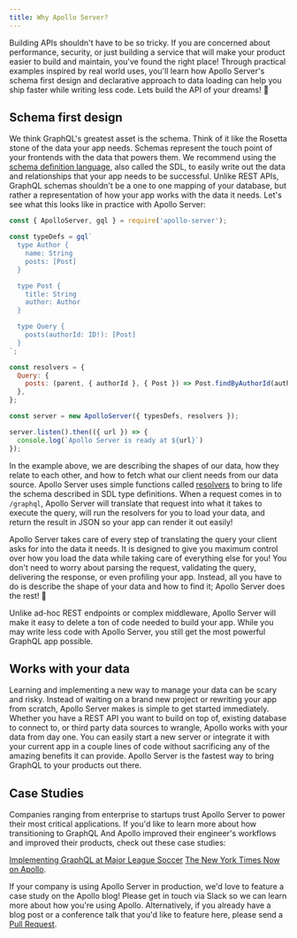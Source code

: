 ```yaml
---
title: Why Apollo Server?
---
```


Building APIs shouldn't have to be so tricky. If you are concerned about performance, security, or just building a service that will make your product easier to build and maintain, you've found the right place! Through practical examples inspired by real world uses, you'll learn how Apollo Server's schema first design and declarative approach to data loading can help you ship faster while writing less code. Lets build the API of your dreams! 🚀

## Schema first design

We think GraphQL's greatest asset is the schema. Think of it like the Rosetta stone of the data your app needs. Schemas represent the touch point of your frontends with the data that powers them. We recommend using the [schema definition language](/defining-a-schema/schema/#schema-definition-language), also called the SDL, to easily write out the data and relationships that your app needs to be successful. Unlike REST APIs, GraphQL schemas shouldn't be a one to one mapping of your database, but rather a representation of how your app works with the data it needs. Let's see what this looks like in practice with Apollo Server:

```js
const { ApolloServer, gql } = require('apollo-server');

const typeDefs = gql`
  type Author {
    name: String
    posts: [Post]
  }

  type Post {
    title: String
    author: Author
  }

  type Query {
    posts(authorId: ID!): [Post]
  }
`;

const resolvers = {
  Query: {
    posts: (parent, { authorId }, { Post }) => Post.findByAuthorId(authorId),
  },
};

const server = new ApolloServer({ typesDefs, resolvers });

server.listen().then(({ url }) => {
  console.log(`Apollo Server is ready at ${url}`)
});
```

In the example above, we are describing the shapes of our data, how they relate to each other, and how to fetch what our client needs from our data source. Apollo Server uses simple functions called [resolvers](/resolving-requests/data/) to bring to life the schema described in SDL type definitions. When a request comes in to `/graphql`, Apollo Server will translate that request into what it takes to execute the query, will run the resolvers for you to load your data, and return the result in JSON so your app can render it out easily!

Apollo Server takes care of every step of translating the query your client asks for into the data it needs. It is designed to give you maximum control over how you load the data while taking care of everything else for you! You don't need to worry about parsing the request, validating the query, delivering the response, or even profiling your app. Instead, all you have to do is describe the shape of your data and how to find it; Apollo Server does the rest! 💪

Unlike ad-hoc REST endpoints or complex middleware, Apollo Server will make it easy to delete a ton of code needed to build your app. While you may write less code with Apollo Server, you still get the most powerful GraphQL app possible.

## Works with your data

Learning and implementing a new way to manage your data can be scary and risky. Instead of waiting on a brand new project or rewriting your app from scratch, Apollo Server makes is simple to get started immediately. Whether you have a REST API you want to build on top of, existing database to connect to, or third party data sources to wrangle, Apollo works with your data from day one. You can easily start a new server or integrate it with your current app in a couple lines of code without sacrificing any of the amazing benefits it can provide. Apollo Server is the fastest way to bring GraphQL to your products out there.

## Case Studies

Companies ranging from enterprise to startups trust Apollo Server to power their most critical applications. If you'd like to learn more about how transitioning to GraphQL And Apollo improved their engineer's workflows and improved their products, check out these case studies:

[Implementing GraphQL at Major League Soccer](https://labs.mlssoccer.com/implementing-graphql-at-major-league-soccer-ff0a002b20ca)
[The New York Times Now on Apollo](https://open.nytimes.com/the-new-york-times-now-on-apollo-b9a78a5038c).

If your company is using Apollo Server in production, we'd love to feature a case study on the Apollo blog! Please get in touch via Slack so we can learn more about how you're using Apollo. Alternatively, if you already have a blog post or a conference talk that you'd like to feature here, please send a [Pull Request](https://github.com/apollographql/apollo-server/pulls).
